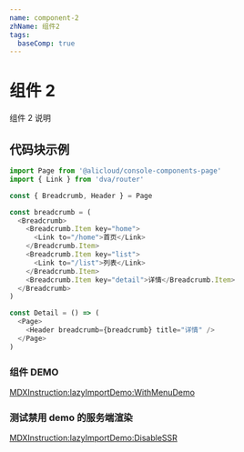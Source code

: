 ```yaml
---
name: component-2
zhName: 组件2
tags:
  baseComp: true
---
```


# 组件 2

组件 2 说明

## 代码块示例

```javascript
import Page from '@alicloud/console-components-page'
import { Link } from 'dva/router'

const { Breadcrumb, Header } = Page

const breadcrumb = (
  <Breadcrumb>
    <Breadcrumb.Item key="home">
      <Link to="/home">首页</Link>
    </Breadcrumb.Item>
    <Breadcrumb.Item key="list">
      <Link to="/list">列表</Link>
    </Breadcrumb.Item>
    <Breadcrumb.Item key="detail">详情</Breadcrumb.Item>
  </Breadcrumb>
)

const Detail = () => (
  <Page>
    <Header breadcrumb={breadcrumb} title="详情" />
  </Page>
)
```

### 组件 DEMO

[MDXInstruction:lazyImportDemo:WithMenuDemo](./stories/basic.tsx)

### 测试禁用 demo 的服务端渲染

[MDXInstruction:lazyImportDemo:DisableSSR](./stories/non-ssr-able.tsx)
